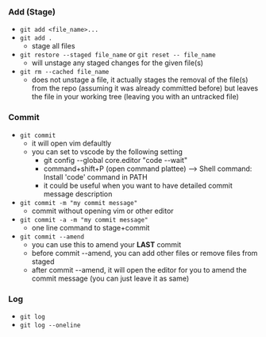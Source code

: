 ### Add (Stage)
- `git add <file_name>...`
- `git add .`
    - stage all files
- `git restore --staged file_name` or `git reset -- file_name`
    - will unstage any staged changes for the given file(s)
- `git rm --cached file_name `
    - does not unstage a file, it actually stages the removal of the file(s) from the repo (assuming it was already committed before) but leaves the file in your working tree (leaving you with an untracked file)

### Commit
- `git commit`
    - it will open vim defaultly
    - you can set to vscode by the following setting
        - git config --global core.editor "code --wait"
        - command+shift+P (open command plattee) --> Shell command: Install 'code' command in PATH
        - it could be useful when you want to have detailed commit message description  
- `git commit -m "my commit message"`
    - commit without opening vim or other editor
- `git commit -a -m "my commit message"`
    - one line command to stage+commit
- `git commit --amend`
    - you can use this to amend your **LAST** commit
    - before commit --amend, you can add other files or remove files from staged
    - after commit --amend, it will open the editor for you to amend the commit message (you can just leave it as same)

### Log
- `git log`
- `git log --oneline`